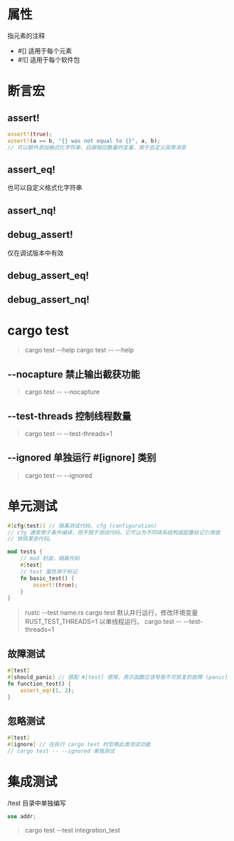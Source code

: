 # 属性
指元素的注释
- #[<name>]     适用于每个元素
- #![<name>]    适用于每个软件包

# 断言宏
## assert!
```rust
assert!(true);
assert!(a == b, "{} was not equal to {}", a, b);
// 可以额外添加格式化字符串，后跟相应数量的变量，用于自定义异常消息
```
## assert_eq!
也可以自定义格式化字符串
## assert_nq!
## debug_assert!
仅在调试版本中有效
## debug_assert_eq!
## debug_assert_nq!

# cargo test
> cargo test --help
> cargo test -- --help
## --nocapture 禁止输出截获功能
> cargo test -- --nocapture
## --test-threads 控制线程数量
> cargo test -- --test-threads=1
## --ignored 单独运行 #[ignore] 类别
> cargo test -- --ignored

# 单元测试
```rust
#[cfg(test)] // 隔离测试代码, cfg (configuration)
// cfg 通常用于条件编译，但不限于测试代码。它可以为不同体系结构或配置标记引用或
// 排除某些代码。

mod tests {
    // mod 封装，隔离代码
    #[test]
    // test 属性用于标记
    fn basic_test() {
        assert!(true);
    }
}
```
> rustc --test name.rs
> cargo test
默认并行运行，修改环境变量 RUST_TEST_THREADS=1 以单线程运行。
> cargo test -- --test-threads=1
## 故障测试
```rust
#[test]
#[should_panic] // 搭配 #[test] 使用，表示函数应该导致不可恢复的故障 (panic)
fn function_test() {
    assert_eq!(1, 2);
}
```
## 忽略测试
```rust
#[test]
#[ignore] // 在执行 cargo test 时忽略此类测试功能
// cargo test -- --ignored 单独测试
```

# 集成测试
/test 目录中单独编写
```rust
use addr;
```
> cargo test --test integration_test
